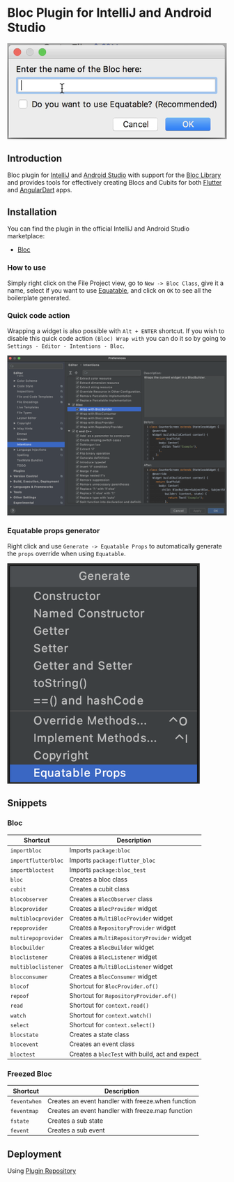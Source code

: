 # Bloc Plugin for IntelliJ and Android Studio

![dialog](https://github.com/felangel/bloc/raw/master/extensions/intellij/assets/dialog.png)

## Introduction

Bloc plugin for [IntelliJ](https://www.jetbrains.com/idea/) and [Android Studio](https://developer.android.com/studio/) with support for the [Bloc Library](https://bloclibrary.dev) and provides tools for effectively creating Blocs and Cubits for both [Flutter](https://flutter.dev/) and [AngularDart](https://angulardart.dev/) apps.

## Installation

You can find the plugin in the official IntelliJ and Android Studio marketplace:

- [Bloc](https://plugins.jetbrains.com/plugin/12129-bloc)

### How to use

Simply right click on the File Project view, go to `New -> Bloc Class`, give it a name, select if you want to use [Equatable](https://github.com/felangel/equatable), and click on `OK` to see all the boilerplate generated.

### Quick code action

Wrapping a widget is also possible with `Alt + ENTER` shortcut.
If you wish to disable this quick code action `(Bloc) Wrap with` you can do it so by going to
`Settings - Editor - Intentions - Bloc`.

![intention_settings](https://github.com/felangel/bloc/raw/master/extensions/intellij/assets/intention_settings.png)

### Equatable props generator

Right click and use `Generate -> Equatable Props` to automatically generate the `props` override when using `Equatable`.

![equatable_props_override](https://github.com/felangel/bloc/raw/master/extensions/intellij/assets/equatable_props_override.png)

## Snippets

### Bloc

| Shortcut            | Description                                     |
| ------------------- | ----------------------------------------------- |
| `importbloc`        | Imports `package:bloc`                          |
| `importflutterbloc` | Imports `package:flutter_bloc`                  |
| `importbloctest`    | Imports `package:bloc_test`                     |
| `bloc`              | Creates a bloc class                            |
| `cubit`             | Creates a cubit class                           |
| `blocobserver`      | Creates a `BlocObserver` class                  |
| `blocprovider`      | Creates a `BlocProvider` widget                 |
| `multiblocprovider` | Creates a `MultiBlocProvider` widget            |
| `repoprovider`      | Creates a `RepositoryProvider` widget           |
| `multirepoprovider` | Creates a `MultiRepositoryProvider` widget      |
| `blocbuilder`       | Creates a `BlocBuilder` widget                  |
| `bloclistener`      | Creates a `BlocListener` widget                 |
| `multibloclistener` | Creates a `MultiBlocListener` widget            |
| `blocconsumer`      | Creates a `BlocConsumer` widget                 |
| `blocof`            | Shortcut for `BlocProvider.of()`                |
| `repoof`            | Shortcut for `RepositoryProvider.of()`          |
| `read`              | Shortcut for `context.read()`                   |
| `watch`             | Shortcut for `context.watch()`                  |
| `select`            | Shortcut for `context.select()`                 |
| `blocstate`         | Creates a state class                           |
| `blocevent`         | Creates an event class                          |
| `bloctest`          | Creates a `blocTest` with build, act and expect |

### Freezed Bloc

| Shortcut     | Description                                        |
| ------------ | -------------------------------------------------- |
| `feventwhen` | Creates an event handler with freeze.when function |
| `feventmap`  | Creates an event handler with freeze.map function  |
| `fstate`     | Creates a sub state                                |
| `fevent`     | Creates a sub event                                |

## Deployment

Using [Plugin Repository](http://www.jetbrains.org/intellij/sdk/docs/plugin_repository/index.html)
